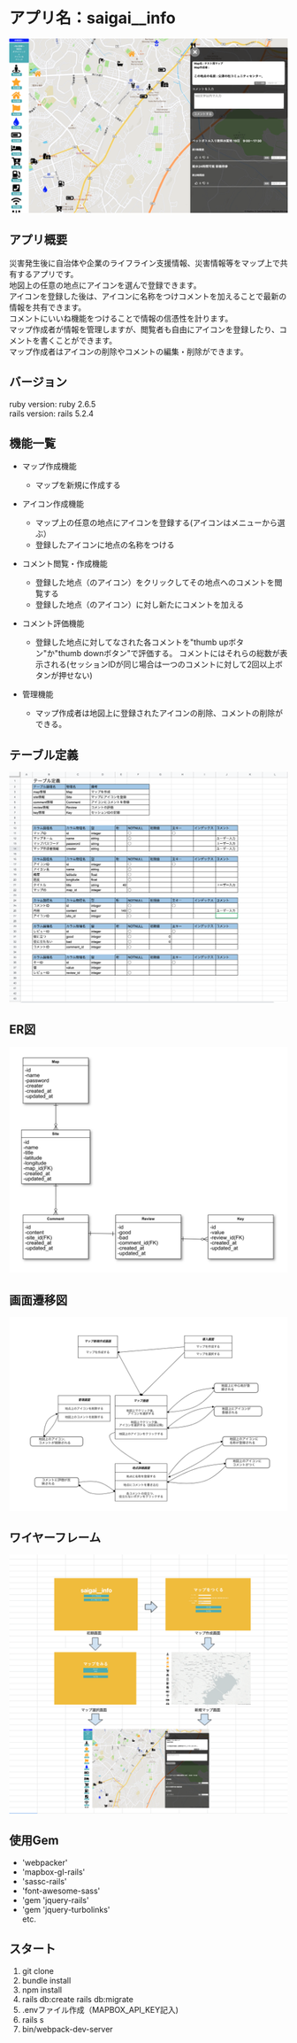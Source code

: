 # アプリ名：saigai__info
![運用画面](app/assets/images/saigai__info_page.png)

## アプリ概要
災害発生後に自治体や企業のライフライン支援情報、災害情報等をマップ上で共有するアプリです。  
地図上の任意の地点にアイコンを選んで登録できます。  
アイコンを登録した後は、アイコンに名称をつけコメントを加えることで最新の情報を共有できます。  
コメントにいいね機能をつけることで情報の信憑性を計ります。  
マップ作成者が情報を管理しますが、閲覧者も自由にアイコンを登録したり、コメントを書くことができます。  
マップ作成者はアイコンの削除やコメントの編集・削除ができます。  

## バージョン
ruby version: ruby 2.6.5  
rails version: rails 5.2.4  

## 機能一覧
- マップ作成機能
   - マップを新規に作成する

- アイコン作成機能
   - マップ上の任意の地点にアイコンを登録する(アイコンはメニューから選ぶ）
   - 登録したアイコンに地点の名称をつける

- コメント閲覧・作成機能
   - 登録した地点（のアイコン）をクリックしてその地点へのコメントを閲覧する
   - 登録した地点（のアイコン）に対し新たにコメントを加える

- コメント評価機能
   - 登録した地点に対してなされた各コメントを"thumb upボタン"か"thumb downボタン"で評価する。
   コメントにはそれらの総数が表示される(セッションIDが同じ場合は一つのコメントに対して2回以上ボタンが押せない)

- 管理機能
   - マップ作成者は地図上に登録されたアイコンの削除、コメントの削除ができる。

## テーブル定義
![テープル定義](app/assets/images/table_definition.png)

## ER図
![ER図](app/assets/images/ER_diagram.png)

## 画面遷移図
![画面遷移図](app/assets/images/screen_transition_diagram.png)

## ワイヤーフレーム
![ワイヤーフレーム](app/assets/images/wire_frame.png)

## 使用Gem
* 'webpacker'
* 'mapbox-gl-rails'
* 'sassc-rails'
* 'font-awesome-sass'
* 'gem 'jquery-rails'
* 'gem 'jquery-turbolinks'  
   etc.

## スタート
1. git clone
2. bundle install
3. npm install
4. rails db:create rails db:migrate
6. .envファイル作成（MAPBOX_API_KEY記入)
7. rails s
8. bin/webpack-dev-server
